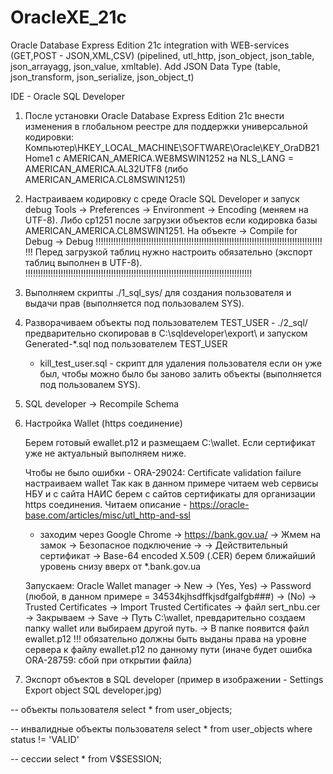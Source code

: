# OracleXE_21c
Oracle Database Express Edition 21c integration with WEB-services (GET,POST - JSON,XML,CSV) (pipelined, utl_http, json_object, json_table, json_arrayagg, json_value, xmltable).
Add JSON Data Type (table, json_transform, json_serialize, json_object_t)

IDE - Oracle SQL Developer

1) После установки Oracle Database Express Edition 21c внести изменения в глобальном реестре для поддержки универсальной кодировки:
   Компьютер\HKEY_LOCAL_MACHINE\SOFTWARE\Oracle\KEY_OraDB21Home1 c AMERICAN_AMERICA.WE8MSWIN1252
   на NLS_LANG = AMERICAN_AMERICA.AL32UTF8 (либо AMERICAN_AMERICA.CL8MSWIN1251)

2) Настраиваем кодировку с среде Oracle SQL Developer и запуск debug
   Tools -> Preferences -> Environment -> Encoding (меняем на UTF-8). Либо cp1251 после загрузки объектов если кодировка базы AMERICAN_AMERICA.CL8MSWIN1251.
   На объекте -> Compile for Debug -> Debug
   !!!!!!!!!!!!!!!!!!!!!!!!!!!!!!!!!!!!!!!!!!!!!!!!!!!!!!!!!!!!!!!!!!!!!!!!!!!!!!!!!!!!!!!!!!
   !!! Перед загрузкой таблиц нужно настроить обязательно (экспорт таблиц выполнен в UTF-8).
   !!!!!!!!!!!!!!!!!!!!!!!!!!!!!!!!!!!!!!!!!!!!!!!!!!!!!!!!!!!!!!!!!!!!!!!!!!!!!!!!!!!!!!!!!!

3) Выполняем скрипты ./1_sql_sys/ для создания пользователя и выдачи прав (выполняется под пользовалем SYS).

4) Разворачиваем объекты под пользователем TEST_USER - ./2_sql/ предварительно скопировав в C:\sqldeveloper\export\ и запуском Generated-*.sql под пользователем TEST_USER
   - kill_test_user.sql - скрипт для удаления пользователя если он уже был, чтобы можно было бы заново залить объекты (выполняется под пользовалем SYS).

5) SQL developer -> Recompile Sсhema

6) Настройка Wallet (https соединение)

   Берем готовый ewallet.p12 и размещаем C:\wallet.
   Если сертификат уже не актуальный выполняем ниже.

   Чтобы не было ошибки - ORA-29024: Certificate validation failure настраиваем wallet
   Так как в данном примере читаем web сервисы НБУ и с сайта НАИС берем с сайтов сертификаты для организации https соединения.
   Читаем описание - https://oracle-base.com/articles/misc/utl_http-and-ssl
   - заходим через Google Chrome -> https://bank.gov.ua/ -> Жмем на замок -> Безопасное подключение ->
     -> Действительный сертификат -> Base-64 encoded X.509 (.CER) берем ближайший уровень снизу вверх от *.bank.gov.ua

   Запускаем:
   Oracle Wallet manager -> New -> (Yes, Yes) -> Password (любой, в данном примере = 34534kjhsdffkjsdfgalfgb###) -> (No)
   -> Trusted Certificates -> Import Trusted Certificates -> файл sert_nbu.cer
   -> Закрываем -> Save -> Путь C:\wallet, превдарительно создаем папку wallet или выбираем другой путь.
   -> В папке появится файл ewallet.p12
   !!! обязательно должны быть выданы права на уровне сервера к файлу ewallet.p12 по данному пути (иначе будет ошибка ORA-28759: сбой при открытии файла)

7) Экспорт объектов в SQL developer (пример в изображении - Settings Export object SQL developer.jpg)

-- объекты пользователя
select * from user_objects;

-- инвалидные объекты пользователя
select * from user_objects where status != 'VALID'

-- сессии
select * from V$SESSION;
